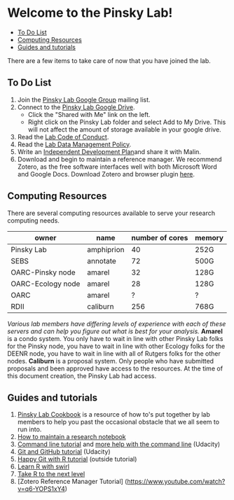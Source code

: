 Welcome to the Pinsky Lab!
================

-   [To Do List](#to-do-list)
-   [Computing Resources](#computing-resources)
-   [Guides and tutorials](#guides-and-tutorials)

There are a few items to take care of now that you have joined the lab.

To Do List
----------

1.  Join the [Pinsky Lab Google Group](https://groups.google.com/forum/#!forum/pinsky-lab) mailing list.
2.  Connect to the [Pinsky Lab Google Drive](https://drive.google.com/drive/u/0/my-drive).
    -   Click the "Shared with Me" link on the left.
    -   Right click on the Pinsky Lab folder and select Add to My Drive. This will not affect the amount of storage available in your google drive.
3.  Read the [Lab Code of Conduct](https://docs.google.com/document/d/e/2PACX-1vSBKYZVmIAtyDjc7QiEbggeiVJmUmFw3P8Tf0HAB_VZuYMSzAQAR3CphP2bfrHWohW2oCDkDPFM7_oD/pub).
4.  Read the [Lab Data Management Policy](https://github.com/pinskylab/policies/blob/master/data-management.md).
5.  Write an [Independent Development Plan](https://myidp.sciencecareers.org)and share it with Malin.
6.  Download and begin to maintain a reference manager. We recommend Zotero, as the free software interfaces well with both Microsoft Word and Google Docs. Download Zotero and browser plugin [here](https://www.zotero.org/download/). 

Computing Resources
-------------------

There are several computing resources available to serve your research computing needs.

| owner             | name       | number of cores | memory |
|-------------------|------------|-----------------|--------|
| Pinsky Lab        | amphiprion | 40              | 252G   |
| SEBS              | annotate   | 72              | 500G   |
| OARC-Pinsky node  | amarel     | 32              | 128G   |
| OARC-Ecology node | amarel     | 28              | 128G   |
| OARC              | amarel     | ?               | ?      |
| RDII              | caliburn   | 256             | 768G   |

*Various lab members have differing levels of experience with each of these servers and can help you figure out what is best for your analysis.*
**Amarel** is a condo system. You only have to wait in line with other Pinsky Lab folks for the Pinsky node, you have to wait in line with other Ecology folks for the DEENR node, you have to wait in line with all of Rutgers folks for the other nodes.
**Caliburn** is a proposal system. Only people who have submitted proposals and been approved have access to the resources. At the time of this document creation, the Pinsky Lab had access.

Guides and tutorials
--------------------

1.  [Pinsky Lab Cookbook](https://github.com/pinskylab/pinskylab_methods/blob/master/cookbook.md) is a resource of how to's put together by lab members to help you past the occasional obstacle that we all seem to run into.
1.  [How to maintain a research notebook](https://github.com/pinskylab/pinskylab_methods/blob/master/labmgt/how_to_lab_notebook.md)
1.  [Command line tutorial](https://www.udacity.com/wiki/ud775/command-line-instructions) and [more help with the command line](https://classroom.udacity.com/courses/ud595/lessons/4597278561/concepts/46968695970923) (Udacity)
1.  [Git and GitHub tutorial](https://classroom.udacity.com/courses/ud775) (Udacity)
1.  [Happy Git with R tutorial](https://happygitwithr.com) (outside tutorial)  
1. [Learn R with swirl](https://www.google.com/url?sa=t&rct=j&q=&esrc=s&source=web&cd=1&cad=rja&uact=8&ved=2ahUKEwiy_cfso8HhAhXETN8KHWo_CncQFjAAegQIAhAB&url=http%3A%2F%2Fswirlstats.com%2F&usg=AOvVaw3d7sWweo5vI4J_7LZ2Dl0I)
1. [Take R to the next level](https://r4ds.had.co.nz)
1. [Zotero Reference Manager Tutorial] (https://www.youtube.com/watch?v=q6-YOPS1xY4)
<!--1.  [Collaborative Writing Guide]()-->
<!--1.  [Time Management Guide]()-->
